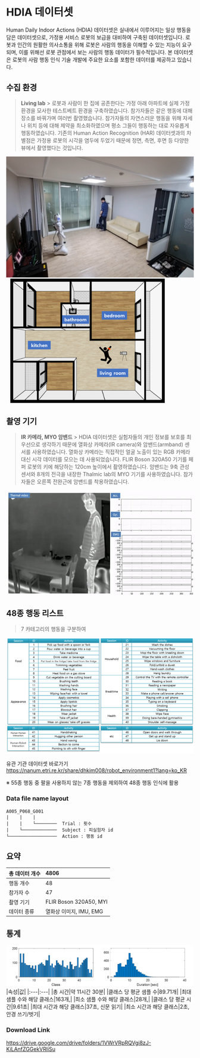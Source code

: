# HDIA 데이터셋
Human Daily Indoor Actions (HDIA) 데이터셋은 실내에서 이루어지는 일상 행동을 담은 데이터셋으로, 가정용 서비스 로봇의 보급을 대비하여 구축된 데이터셋입니다. 로봇과 인간의 원활한 의사소통을 위해 로봇은 사람의 행동을 이해할 수 있는 지능이 요구되며, 이를 위해선 로봇 관점에서 보는 사람의 행동 데이터가 필수적입니다. 본 데이터셋은 로봇의 사람 행동 인식 기술 개발에 주요한 요소를 포함한 데이터를 제공하고 있습니다.

## 수집 환경
> __Living lab__ >
로봇과 사람이 한 집에 공존한다는 가정 아래 아파트에 실제 가정 환경을 모사한 테스트베트 환경을 구축하였습니다. 참가자들은 같은 행동에 대해 장소를 바꿔가며 여러번 촬영했습니다. 참가자들의 자연스러운 행동을 위해 자세나 위치 등에 대해 제약을 최소화하였으며 평소 그들이 행동하는 대로 자유롭게 행동하였습니다. 기존의 Human Action Recognition (HAR) 데이터셋과의 차별점은 가정용 로봇의 시각을 염두에 두었기 때문에 정면, 측면, 후면 등 다양한 뷰에서 촬영했다는 것입니다.

<img src="image/daejeon.png"  height="325"> &ensp; <img src="image/room.png"  height="335">

## 촬영 기기
> __IR 카메라, MYO 암밴드__ >
HDIA 데이터셋은 실험자들의 개인 정보를 보호를 최우선으로 생각하기 때문에 열화상 카메라(IR camera)와 암밴드(armband) 센서를 사용하였습니다. 열화상 카메라는 직접적인 얼굴 노출이 있는 RGB 카메라 대신 시각 데이터를 모으는 데 사용되었습니다. FLIR Boson 320A50  기기를 페퍼 로봇의 키에 해당하는 120cm 높이에서 촬영하였습니다. 암밴드는 9축 관성 센서와 8개의 전극을 내장한 Thalmic lab의 MYO 기기를 사용하였습니다. 참가자들은 오른쪽 전완근에 암밴드를 착용하였습니다.

<img src="image/A024_P064_G001_all_fin.gif" width="1000">


## 48종 행동 리스트
> 7 카테고리의 행동을 구분하여 
<img src="image/class_num.png">

유관 기관 데이터셋 바로가기 https://nanum.etri.re.kr/share/dhkim008/robot_environment1?lang=ko_KR

※ 55종 행동 중 팔을 사용하지 않는 7종 행동을 제외하여 48종 행동 인식에 활용 

### Data file name layout

    A005_P068_G001
    |    |    |
    |    |    └────────  Trial : 횟수 
    |    └─────────────  Subject : 피실험자 id
    └──────────────────  Action : 행동 id

## 요약
|총 데이터 개수|4806|
|:---|:---|
|행동 개수|48|
|참가자 수|47|
|촬영 기기|FLIR Boson 320A50, MYI|
|데이터 종류|열화상 이미지, IMU, EMG|

## 통계
<img src="image/data_stat.png">
|속성|값|
|:---|:---|
|총 시간|약 11시간 30분|
|클래스 당 평균 샘플 수|89.71개|
|최대 샘플 수와 해당 클래스|163개,|
|최소 샘플 수와 해당 클래스|28개,|
|클래스 당 평균 시간|9.61초|
|최대 시간과 해당 클래스|37초, 신문 읽기|
|최소 시간과 해당 클래스|2초, 안경 쓰기/벗기|

### Download Link
https://drive.google.com/drive/folders/1VWrVRpRQVgi8zJ-KiLAnfZGGekVRliSu
